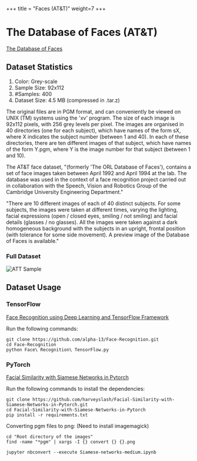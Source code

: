 +++
title = "Faces (AT&T)"
weight=7
+++

# The Database of Faces (AT&T)

[The Database of Faces](http://www.cl.cam.ac.uk/research/dtg/attarchive/facedatabase.html)

## Dataset Statistics

1. Color: Grey-scale
2. Sample Size: 92x112
3. \#Samples: 400
4. Dataset Size: 4.5 MB (compressed in .tar.z)


The original files are in PGM format, and can conveniently be viewed on UNIX (TM) systems using the 'xv' program.
The size of each image is 92x112 pixels, with 256 grey levels per pixel. The images are organised in 40 
directories (one for each subject), which have names of the form sX, where X indicates the subject number 
(between 1 and 40). In each of these directories, there are ten different images of that subject, which
have names of the form Y.pgm, where Y is the image number for that subject (between 1 and 10).



The AT&T face dataset, "(formerly 'The ORL Database of Faces'), contains a set of face images taken 
between April 1992 and April 1994 at the lab. The database was used in the context of a face recognition 
project carried out in collaboration with the Speech, Vision and Robotics Group of the Cambridge University 
Engineering Department."

"There are 10 different images of each of 40 distinct subjects. For some subjects, the images were taken at 
different times, varying the lighting, facial expressions (open / closed eyes, smiling / not smiling) and 
facial details (glasses / no glasses). All the images were taken against a dark homogeneous background with 
the subjects in an upright, frontal position (with tolerance for some side movement). A preview image of the 
Database of Faces is available."

### Full Dataset

![ATT Sample](/figures/faces.gif)


## Dataset Usage

### TensorFlow
[Face Recognition using Deep Learning and TensorFlow Framework](https://github.com/alpha-13/Face-Recognition)

Run the following commands:

    git clone https://github.com/alpha-13/Face-Recognition.git
    cd Face-Recognition
    python Face\ Recognition\ TensorFlow.py


### PyTorch
[Facial Similarity with Siamese Networks in Pytorch](https://github.com/harveyslash/Facial-Similarity-with-Siamese-Networks-in-Pytorch)

Run the following commands to install the dependencies:

    git clone https://github.com/harveyslash/Facial-Similarity-with-Siamese-Networks-in-Pytorch.git
    cd Facial-Similarity-with-Siamese-Networks-in-Pytorch
    pip install -r requirements.txt

Converting pgm files to png: (Need to install imagemagick)

    cd "Root directory of the images"
    find -name "*pgm" | xargs -I {} convert {} {}.png
    
    jupyter nbconvert --execute Siamese-networks-medium.ipynb